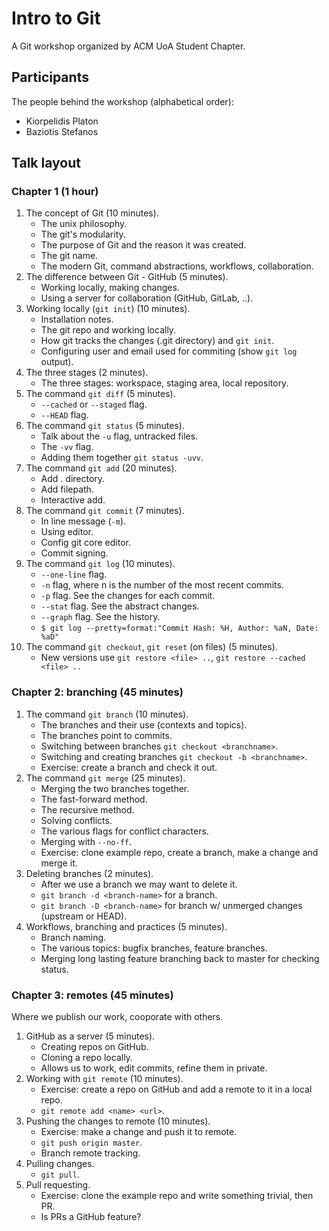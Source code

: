 # Intro to Git

A Git workshop organized by ACM UoA Student Chapter.


## Participants

The people behind the workshop (alphabetical order):
* Kiorpelidis Platon
* Baziotis Stefanos


## Talk layout

### Chapter 1 (1 hour)

1. The concept of Git (10 minutes).
	* The unix philosophy.
	* The git's modularity.
	* The purpose of Git and the reason it was created.
	* The git name.
	* The modern Git, command abstractions, workflows, collaboration.
2. The difference between Git - GitHub (5 minutes).
	* Working locally, making changes.
	* Using a server for collaboration (GitHub, GitLab, ..).
3. Working locally (`git init`) (10 minutes).
	* Installation notes.
	* The git repo and working locally.
	* How git tracks the changes (.git directory) and `git init`.
	* Configuring user and email used for commiting (show `git log` output).
4. The three stages (2 minutes).
	* The three stages: workspace, staging area, local repository.
5. The command `git diff` (5 minutes).
	* `--cached` or `--staged` flag.
	* `--HEAD` flag.
5. The command `git status` (5 minutes).
	* Talk about the `-u` flag, untracked files.
	* The `-vv` flag.
	* Adding them together `git status -uvv`.
6. The command `git add` (20 minutes).
	* Add . directory.
	* Add filepath.
	* Interactive add.
7. The command `git commit` (7 minutes).
	* In line message (`-m`).
	* Using editor.
	* Config git core editor.
	* Commit signing.
8. The command `git log` (10 minutes).
	* `--one-line` flag.
	* `-n` flag, where n is the number of the most recent commits.
	* `-p` flag. See the changes for each commit.
	* `--stat` flag. See the abstract changes.
	* `--graph` flag. See the history.
	* `$ git log --pretty=format:"Commit Hash: %H, Author: %aN, Date: %aD"`
9. The command `git checkout`, `git reset` (on files) (5 minutes).
	* New versions use `git restore <file> ..`, `git restore --cached <file> ..`


### Chapter 2: branching (45 minutes)

1. The command `git branch` (10 minutes).
	* The branches and their use (contexts and topics).
	* The branches point to commits.
	* Switching between branches `git checkout <branchname>`.
	* Switching and creating branches `git checkout -b <branchname>`.
	* Exercise: create a branch and check it out.
2. The command `git merge` (25 minutes).
	* Merging the two branches together.
	* The fast-forward method.
	* The recursive method.
	* Solving conflicts.
	* The various flags for conflict characters.
	* Merging with `--no-ff`.
	* Exercise: clone example repo, create a branch, make a change and merge it.
3. Deleting branches (2 minutes).
	* After we use a branch we may want to delete it.
	* `git branch -d <branch-name>` for a branch.
	* `git branch -D <branch-name>` for branch w/ unmerged changes (upstream or
	  HEAD).
4. Workflows, branching and practices (5 minutes).
	* Branch naming.
	* The various topics: bugfix branches, feature branches.
	* Merging long lasting feature branching back to master for checking status.


### Chapter 3: remotes (45 minutes)

Where we publish our work, cooporate with others.
1. GitHub as a server (5 minutes).
	* Creating repos on GitHub.
	* Cloning a repo locally.
	* Allows us to work, edit commits, refine them in private.
2. Working with `git remote` (10 minutes).
	* Exercise: create a repo on GitHub and add a remote to it in a local repo.
	* `git remote add <name> <url>`.
3. Pushing the changes to remote (10 minutes).
	* Exercise: make a change and push it to remote.
	* `git push origin master`.
	* Branch remote tracking.
4. Pulling changes.
	* `git pull`.
5. Pull requesting.
	* Exercise: clone the example repo and write something trivial, then PR.
	* Is PRs a GitHub feature?
